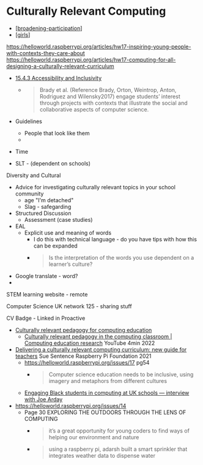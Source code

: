 Culturally Relevant Computing
===========================

* [[broadening-participation]]
* [[girls]]

https://helloworld.raspberrypi.org/articles/hw17-inspiring-young-people-with-contexts-they-care-about
https://helloworld.raspberrypi.org/articles/hw17-computing-for-all-designing-a-culturally-relevant-curriculum

* [15.4.3 Accessibility and Inclusivity ](https://www.cambridge.org/core/books/cambridge-handbook-of-computing-education-research/pedagogic-approaches/6B64002A4E73841A01F32EB1C17E7DE6)
    * >  Brady et al. (Reference Brady, Orton, Weintrop, Anton, Rodriguez and Wilensky2017) engage students’ interest through projects with contexts that illustrate the social and collaborative aspects of computer science. 

* Guidelines
    * People that look like them
    * 
* Time
* SLT - (dependent on schools)

Diversity and Cultural

* Advice for investigating culturally relevant topics in your school community
    * age "I'm detached"
    * Slag - safegarding
* Structured Discussion
    * Assessment (case studies)
* EAL
    * Explicit use and meaning of words
        * I do this with technical language - do you have tips with how this can be expanded
        * > Is the interpretation of the words you use dependent on a learner’s culture? 
* Google translate - word?
* 

STEM learning website - remote

Computer Science UK network 125 - sharing stuff

CV Badge - Linked in
Proactive


* [Culturally relevant pedagogy for computing education](https://www.raspberrypi.org/culturally-responsive-pedagogy-for-computing-education/)
    * [Culturally relevant pedagogy in the computing classroom | Computing education research](https://www.youtube.com/watch?v=-uGV5Yzi0MQ) YouTube 4min 2022
* [Delivering a culturally relevant computing curriculum: new guide for teachers](https://www.raspberrypi.org/blog/culturally-relevant-computing-curriculum-guidelines-for-teachers/) Sue Sentence Raspberry Pi Foundation 2021
    * https://helloworld.raspberrypi.org/issues/17 pg54
        * > Computer science education needs to be inclusive, using imagery and metaphors from different cultures
    * [Engaging Black students in computing at UK schools — interview with Joe Arday](https://www.raspberrypi.org/blog/engaging-black-students-in-computing-uk-schools-joe-arday/)
* https://helloworld.raspberrypi.org/issues/14
    * Page 30 EXPLORING THE OUTDOORS THROUGH THE LENS OF COMPUTING
        * > it’s a great opportunity for young coders to find ways of helping our environment and nature
        * > using a raspberry pi, adarsh built a smart sprinkler that integrates weather data to dispense water


[//begin]: # "Autogenerated link references for markdown compatibility"
[broadening-participation]: broadening-participation.md "Broadening Participation in Computing"
[girls]: girls.md "Girls in Computing"
[//end]: # "Autogenerated link references"